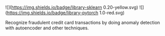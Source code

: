 ![](https://img.shields.io/badge/library-sklearn 0.20-yellow.svg)
![](https://img.shields.io/badge/library-pytorch 1.0-red.svg)

Recognize fraudulent credit card transactions by doing anomaly detection with autoencoder and other techniques.
